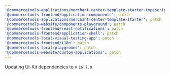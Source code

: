 ```yaml
---
'@commercetools-applications/merchant-center-template-starter-typescript': patch
'@commercetools-frontend/application-components': patch
'@commercetools-applications/merchant-center-template-starter': patch
'@commercetools-website/components-playground': patch
'@commercetools-frontend/react-notifications': patch
'@commercetools-frontend/application-shell': patch
'@commercetools-local/visual-testing-app': patch
'@commercetools-frontend/i18n': patch
'@commercetools-local/playground': patch
'@commercetools-website/custom-applications': patch
---
```


Updating Ui-Kit dependencies to v `16.7.0`

